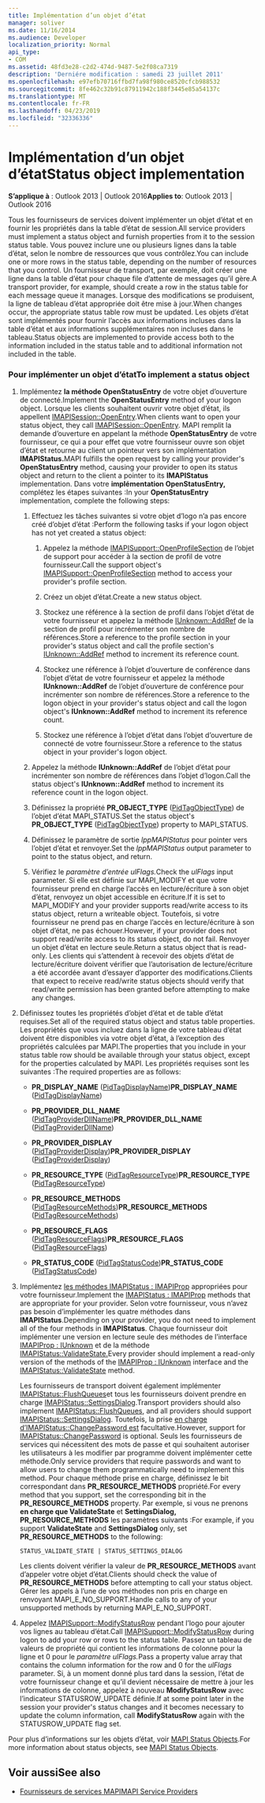 ```yaml
---
title: Implémentation d’un objet d’état
manager: soliver
ms.date: 11/16/2014
ms.audience: Developer
localization_priority: Normal
api_type:
- COM
ms.assetid: 48fd3e28-c2d2-474d-9487-5e2f08ca7319
description: 'Derniére modification : samedi 23 juillet 2011'
ms.openlocfilehash: e97efb70716ffbd7fa98f980ce8520cfcb988532
ms.sourcegitcommit: 8fe462c32b91c87911942c188f3445e85a54137c
ms.translationtype: MT
ms.contentlocale: fr-FR
ms.lasthandoff: 04/23/2019
ms.locfileid: "32336336"
---
```

# <a name="status-object-implementation"></a><span data-ttu-id="10229-103">Implémentation d’un objet d’état</span><span class="sxs-lookup"><span data-stu-id="10229-103">Status object implementation</span></span>

<span data-ttu-id="10229-104">**S’applique à** : Outlook 2013 | Outlook 2016</span><span class="sxs-lookup"><span data-stu-id="10229-104">**Applies to**: Outlook 2013 | Outlook 2016</span></span> 
  
<span data-ttu-id="10229-105">Tous les fournisseurs de services doivent implémenter un objet d’état et en fournir les propriétés dans la table d’état de session.</span><span class="sxs-lookup"><span data-stu-id="10229-105">All service providers must implement a status object and furnish properties from it to the session status table.</span></span> <span data-ttu-id="10229-106">Vous pouvez inclure une ou plusieurs lignes dans la table d’état, selon le nombre de ressources que vous contrôlez.</span><span class="sxs-lookup"><span data-stu-id="10229-106">You can include one or more rows in the status table, depending on the number of resources that you control.</span></span> <span data-ttu-id="10229-107">Un fournisseur de transport, par exemple, doit créer une ligne dans la table d’état pour chaque file d’attente de messages qu’il gère.</span><span class="sxs-lookup"><span data-stu-id="10229-107">A transport provider, for example, should create a row in the status table for each message queue it manages.</span></span> <span data-ttu-id="10229-108">Lorsque des modifications se produisent, la ligne de tableau d’état appropriée doit être mise à jour.</span><span class="sxs-lookup"><span data-stu-id="10229-108">When changes occur, the appropriate status table row must be updated.</span></span> <span data-ttu-id="10229-109">Les objets d’état sont implémentés pour fournir l’accès aux informations incluses dans la table d’état et aux informations supplémentaires non incluses dans le tableau.</span><span class="sxs-lookup"><span data-stu-id="10229-109">Status objects are implemented to provide access both to the information included in the status table and to additional information not included in the table.</span></span>
  
### <a name="to-implement-a-status-object"></a><span data-ttu-id="10229-110">Pour implémenter un objet d’état</span><span class="sxs-lookup"><span data-stu-id="10229-110">To implement a status object</span></span>

1. <span data-ttu-id="10229-111">Implémentez **la méthode OpenStatusEntry** de votre objet d’ouverture de connecté.</span><span class="sxs-lookup"><span data-stu-id="10229-111">Implement the **OpenStatusEntry** method of your logon object.</span></span> <span data-ttu-id="10229-112">Lorsque les clients souhaitent ouvrir votre objet d’état, ils appellent [IMAPISession::OpenEntry](imapisession-openentry.md).</span><span class="sxs-lookup"><span data-stu-id="10229-112">When clients want to open your status object, they call [IMAPISession::OpenEntry](imapisession-openentry.md).</span></span> <span data-ttu-id="10229-113">MAPI remplit la demande d’ouverture en appelant la méthode **OpenStatusEntry** de votre fournisseur, ce qui a pour effet que votre fournisseur ouvre son objet d’état et retourne au client un pointeur vers son implémentation **IMAPIStatus.**</span><span class="sxs-lookup"><span data-stu-id="10229-113">MAPI fulfills the open request by calling your provider's **OpenStatusEntry** method, causing your provider to open its status object and return to the client a pointer to its **IMAPIStatus** implementation.</span></span> <span data-ttu-id="10229-114">Dans votre **implémentation OpenStatusEntry,** complétez les étapes suivantes :</span><span class="sxs-lookup"><span data-stu-id="10229-114">In your **OpenStatusEntry** implementation, complete the following steps:</span></span> 
    
   1. <span data-ttu-id="10229-115">Effectuez les tâches suivantes si votre objet d’logo n’a pas encore créé d’objet d’état :</span><span class="sxs-lookup"><span data-stu-id="10229-115">Perform the following tasks if your logon object has not yet created a status object:</span></span>
    
      1. <span data-ttu-id="10229-116">Appelez la méthode [IMAPISupport::OpenProfileSection](imapisupport-openprofilesection.md) de l’objet de support pour accéder à la section de profil de votre fournisseur.</span><span class="sxs-lookup"><span data-stu-id="10229-116">Call the support object's [IMAPISupport::OpenProfileSection](imapisupport-openprofilesection.md) method to access your provider's profile section.</span></span> 
          
      2. <span data-ttu-id="10229-117">Créez un objet d’état.</span><span class="sxs-lookup"><span data-stu-id="10229-117">Create a new status object.</span></span>
          
      3. <span data-ttu-id="10229-118">Stockez une référence à la section de profil dans l’objet d’état de votre fournisseur et appelez la méthode [IUnknown::AddRef](https://msdn.microsoft.com/library/b4316efd-73d4-4995-b898-8025a316ba63%28Office.15%29.aspx) de la section de profil pour incrémenter son nombre de références.</span><span class="sxs-lookup"><span data-stu-id="10229-118">Store a reference to the profile section in your provider's status object and call the profile section's [IUnknown::AddRef](https://msdn.microsoft.com/library/b4316efd-73d4-4995-b898-8025a316ba63%28Office.15%29.aspx) method to increment its reference count.</span></span> 
          
      4. <span data-ttu-id="10229-119">Stockez une référence à l’objet d’ouverture de conférence dans l’objet d’état de votre fournisseur et appelez la méthode **IUnknown::AddRef** de l’objet d’ouverture de conférence pour incrémenter son nombre de références.</span><span class="sxs-lookup"><span data-stu-id="10229-119">Store a reference to the logon object in your provider's status object and call the logon object's **IUnknown::AddRef** method to increment its reference count.</span></span> 
          
      5. <span data-ttu-id="10229-120">Stockez une référence à l’objet d’état dans l’objet d’ouverture de connecté de votre fournisseur.</span><span class="sxs-lookup"><span data-stu-id="10229-120">Store a reference to the status object in your provider's logon object.</span></span>
    
   2. <span data-ttu-id="10229-121">Appelez la méthode **IUnknown::AddRef** de l’objet d’état pour incrémenter son nombre de références dans l’objet d’logon.</span><span class="sxs-lookup"><span data-stu-id="10229-121">Call the status object's **IUnknown::AddRef** method to increment its reference count in the logon object.</span></span> 
    
   3. <span data-ttu-id="10229-122">Définissez la propriété **PR_OBJECT_TYPE** ([PidTagObjectType](pidtagobjecttype-canonical-property.md)) de l’objet d’état MAPI_STATUS.</span><span class="sxs-lookup"><span data-stu-id="10229-122">Set the status object's **PR_OBJECT_TYPE** ([PidTagObjectType](pidtagobjecttype-canonical-property.md)) property to MAPI_STATUS.</span></span>
    
   4. <span data-ttu-id="10229-123">Définissez le paramètre de sortie  _lppMAPIStatus_ pour pointer vers l’objet d’état et renvoyer.</span><span class="sxs-lookup"><span data-stu-id="10229-123">Set the  _lppMAPIStatus_ output parameter to point to the status object, and return.</span></span> 
    
   5. <span data-ttu-id="10229-124">Vérifiez le _paramètre d’entrée ulFlags._</span><span class="sxs-lookup"><span data-stu-id="10229-124">Check the  _ulFlags_ input parameter.</span></span> <span data-ttu-id="10229-125">Si elle est définie sur MAPI_MODIFY et que votre fournisseur prend en charge l’accès en lecture/écriture à son objet d’état, renvoyez un objet accessible en écriture.</span><span class="sxs-lookup"><span data-stu-id="10229-125">If it is set to MAPI_MODIFY and your provider supports read/write access to its status object, return a writeable object.</span></span> <span data-ttu-id="10229-126">Toutefois, si votre fournisseur ne prend pas en charge l’accès en lecture/écriture à son objet d’état, ne pas échouer.</span><span class="sxs-lookup"><span data-stu-id="10229-126">However, if your provider does not support read/write access to its status object, do not fail.</span></span> <span data-ttu-id="10229-127">Renvoyer un objet d’état en lecture seule.</span><span class="sxs-lookup"><span data-stu-id="10229-127">Return a status object that is read-only.</span></span> <span data-ttu-id="10229-128">Les clients qui s’attendent à recevoir des objets d’état de lecture/écriture doivent vérifier que l’autorisation de lecture/écriture a été accordée avant d’essayer d’apporter des modifications.</span><span class="sxs-lookup"><span data-stu-id="10229-128">Clients that expect to receive read/write status objects should verify that read/write permission has been granted before attempting to make any changes.</span></span> 
    
2. <span data-ttu-id="10229-129">Définissez toutes les propriétés d’objet d’état et de table d’état requises.</span><span class="sxs-lookup"><span data-stu-id="10229-129">Set all of the required status object and status table properties.</span></span> <span data-ttu-id="10229-130">Les propriétés que vous incluez dans la ligne de votre tableau d’état doivent être disponibles via votre objet d’état, à l’exception des propriétés calculées par MAPI.</span><span class="sxs-lookup"><span data-stu-id="10229-130">The properties that you include in your status table row should be available through your status object, except for the properties calculated by MAPI.</span></span> <span data-ttu-id="10229-131">Les propriétés requises sont les suivantes :</span><span class="sxs-lookup"><span data-stu-id="10229-131">The required properties are as follows:</span></span>
    
   - <span data-ttu-id="10229-132">**PR_DISPLAY_NAME** ([PidTagDisplayName](pidtagdisplayname-canonical-property.md))</span><span class="sxs-lookup"><span data-stu-id="10229-132">**PR_DISPLAY_NAME** ([PidTagDisplayName](pidtagdisplayname-canonical-property.md))</span></span>
    
   - <span data-ttu-id="10229-133">**PR_PROVIDER_DLL_NAME** ([PidTagProviderDllName](pidtagproviderdllname-canonical-property.md))</span><span class="sxs-lookup"><span data-stu-id="10229-133">**PR_PROVIDER_DLL_NAME** ([PidTagProviderDllName](pidtagproviderdllname-canonical-property.md))</span></span>
    
   - <span data-ttu-id="10229-134">**PR_PROVIDER_DISPLAY** ([PidTagProviderDisplay](pidtagproviderdisplay-canonical-property.md))</span><span class="sxs-lookup"><span data-stu-id="10229-134">**PR_PROVIDER_DISPLAY** ([PidTagProviderDisplay](pidtagproviderdisplay-canonical-property.md))</span></span>
    
   - <span data-ttu-id="10229-135">**PR_RESOURCE_TYPE** ([PidTagResourceType](pidtagresourcetype-canonical-property.md))</span><span class="sxs-lookup"><span data-stu-id="10229-135">**PR_RESOURCE_TYPE** ([PidTagResourceType](pidtagresourcetype-canonical-property.md))</span></span>
    
   - <span data-ttu-id="10229-136">**PR_RESOURCE_METHODS** ([PidTagResourceMethods](pidtagresourcemethods-canonical-property.md))</span><span class="sxs-lookup"><span data-stu-id="10229-136">**PR_RESOURCE_METHODS** ([PidTagResourceMethods](pidtagresourcemethods-canonical-property.md))</span></span>
    
   - <span data-ttu-id="10229-137">**PR_RESOURCE_FLAGS** ([PidTagResourceFlags](pidtagresourceflags-canonical-property.md))</span><span class="sxs-lookup"><span data-stu-id="10229-137">**PR_RESOURCE_FLAGS** ([PidTagResourceFlags](pidtagresourceflags-canonical-property.md))</span></span>
    
   - <span data-ttu-id="10229-138">**PR_STATUS_CODE** ([PidTagStatusCode](pidtagstatuscode-canonical-property.md))</span><span class="sxs-lookup"><span data-stu-id="10229-138">**PR_STATUS_CODE** ([PidTagStatusCode](pidtagstatuscode-canonical-property.md))</span></span>
    
3. <span data-ttu-id="10229-139">Implémentez [les méthodes IMAPIStatus : IMAPIProp](imapistatusimapiprop.md) appropriées pour votre fournisseur.</span><span class="sxs-lookup"><span data-stu-id="10229-139">Implement the [IMAPIStatus : IMAPIProp](imapistatusimapiprop.md) methods that are appropriate for your provider.</span></span> <span data-ttu-id="10229-140">Selon votre fournisseur, vous n’avez pas besoin d’implémenter les quatre méthodes dans **IMAPIStatus**.</span><span class="sxs-lookup"><span data-stu-id="10229-140">Depending on your provider, you do not need to implement all of the four methods in **IMAPIStatus**.</span></span> <span data-ttu-id="10229-141">Chaque fournisseur doit implémenter une version en lecture seule des méthodes de l’interface [IMAPIProp : IUnknown](imapipropiunknown.md) et de la méthode [IMAPIStatus::ValidateState.](imapistatus-validatestate.md)</span><span class="sxs-lookup"><span data-stu-id="10229-141">Every provider should implement a read-only version of the methods of the [IMAPIProp : IUnknown](imapipropiunknown.md) interface and the [IMAPIStatus::ValidateState](imapistatus-validatestate.md) method.</span></span> 

   <span data-ttu-id="10229-142">Les fournisseurs de transport doivent également implémenter [IMAPIStatus::FlushQueues](imapistatus-flushqueues.md)et tous les fournisseurs doivent prendre en charge [IMAPIStatus::SettingsDialog](imapistatus-settingsdialog.md).</span><span class="sxs-lookup"><span data-stu-id="10229-142">Transport providers should also implement [IMAPIStatus::FlushQueues](imapistatus-flushqueues.md), and all providers should support [IMAPIStatus::SettingsDialog](imapistatus-settingsdialog.md).</span></span> <span data-ttu-id="10229-143">Toutefois, la prise [en charge d’IMAPIStatus::ChangePassword est](imapistatus-changepassword.md) facultative.</span><span class="sxs-lookup"><span data-stu-id="10229-143">However, support for [IMAPIStatus::ChangePassword](imapistatus-changepassword.md) is optional.</span></span> <span data-ttu-id="10229-144">Seuls les fournisseurs de services qui nécessitent des mots de passe et qui souhaitent autoriser les utilisateurs à les modifier par programme doivent implémenter cette méthode.</span><span class="sxs-lookup"><span data-stu-id="10229-144">Only service providers that require passwords and want to allow users to change them programmatically need to implement this method.</span></span> <span data-ttu-id="10229-145">Pour chaque méthode prise en charge, définissez le bit correspondant dans **PR_RESOURCE_METHODS** propriété.</span><span class="sxs-lookup"><span data-stu-id="10229-145">For every method that you support, set the corresponding bit in the **PR_RESOURCE_METHODS** property.</span></span> <span data-ttu-id="10229-146">Par exemple, si vous ne prenons **en charge que ValidateState** et **SettingsDialog,** **PR_RESOURCE_METHODS** les paramètres suivants :</span><span class="sxs-lookup"><span data-stu-id="10229-146">For example, if you support **ValidateState** and **SettingsDialog** only, set **PR_RESOURCE_METHODS** to the following:</span></span> 
    
   `STATUS_VALIDATE_STATE | STATUS_SETTINGS_DIALOG`
    
   <span data-ttu-id="10229-147">Les clients doivent vérifier la valeur de **PR_RESOURCE_METHODS** avant d’appeler votre objet d’état.</span><span class="sxs-lookup"><span data-stu-id="10229-147">Clients should check the value of **PR_RESOURCE_METHODS** before attempting to call your status object.</span></span> <span data-ttu-id="10229-148">Gérer les appels à l’une de vos méthodes non pris en charge en renvoyant MAPI_E_NO_SUPPORT.</span><span class="sxs-lookup"><span data-stu-id="10229-148">Handle calls to any of your unsupported methods by returning MAPI_E_NO_SUPPORT.</span></span> 
    
4. <span data-ttu-id="10229-149">Appelez [IMAPISupport::ModifyStatusRow](imapisupport-modifystatusrow.md) pendant l’logo pour ajouter vos lignes au tableau d’état.</span><span class="sxs-lookup"><span data-stu-id="10229-149">Call [IMAPISupport::ModifyStatusRow](imapisupport-modifystatusrow.md) during logon to add your row or rows to the status table.</span></span> <span data-ttu-id="10229-150">Passez un tableau de valeurs de propriété qui contient les informations de colonne pour la ligne et 0 pour le _paramètre ulFlags._</span><span class="sxs-lookup"><span data-stu-id="10229-150">Pass a property value array that contains the column information for the row and 0 for the  _ulFlags_ parameter.</span></span> <span data-ttu-id="10229-151">Si, à un moment donné plus tard dans la session, l’état de votre fournisseur change et qu’il devient nécessaire de mettre à jour les informations de colonne, appelez à nouveau **ModifyStatusRow** avec l’indicateur STATUSROW_UPDATE définie.</span><span class="sxs-lookup"><span data-stu-id="10229-151">If at some point later in the session your provider's status changes and it becomes necessary to update the column information, call **ModifyStatusRow** again with the STATUSROW_UPDATE flag set.</span></span> 
    
<span data-ttu-id="10229-152">Pour plus d’informations sur les objets d’état, voir [MAPI Status Objects](mapi-status-objects.md).</span><span class="sxs-lookup"><span data-stu-id="10229-152">For more information about status objects, see [MAPI Status Objects](mapi-status-objects.md).</span></span>
  
## <a name="see-also"></a><span data-ttu-id="10229-153">Voir aussi</span><span class="sxs-lookup"><span data-stu-id="10229-153">See also</span></span>

- [<span data-ttu-id="10229-154">Fournisseurs de services MAPI</span><span class="sxs-lookup"><span data-stu-id="10229-154">MAPI Service Providers</span></span>](mapi-service-providers.md)

